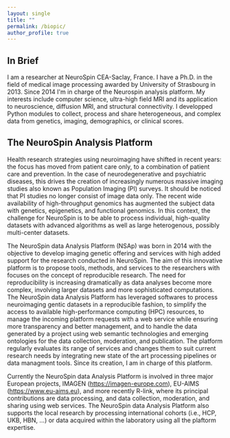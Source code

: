```yaml
---
layout: single
title: ""
permalink: /biopic/
author_profile: true
---
```



In Brief
---

I am a researcher at NeuroSpin CEA-Saclay, France. I have a Ph.D. in the field of medical image processing awarded by University of Strasbourg in 2013. Since 2014 I'm in charge of the Neurospin analysis platform. My interests include computer science, ultra-high field MRI and its application to neuroscience, diffusion MRI, and structural connectivity. I developped Python modules to collect, process and share heterogeneous, and complex data from genetics, imaging, demographics, or clinical scores.


The NeuroSpin Analysis Platform
---

Health research strategies using neuroimaging have shifted in recent years: the focus has moved from patient care only, to a combination of patient care and prevention.
In the case of neurodegenerative and psychiatric diseases, this drives the creation of increasingly numerous massive imaging studies also known as Population Imaging (PI) surveys.
It should be noticed that PI studies no longer consist of image data only.
The recent wide availability of high-throughput genomics has augmented the subject data with genetics, epigenetics, and functional genomics.
In this context, the challenge for NeuroSpin is to be able to process individual, high-quality datasets with advanced algorithms as well as large heterogenous, possibly multi-center datasets.

The NeuroSpin data Analysis Platform (NSAp) was born in 2014 with the objective to develop imaging genetic offering and services with high added support for the research conducted in NeuroSpin.
The aim of this innovative platform is to propose tools, methods, and services to the researchers with focuses on the concept of reproducible research.
The need for reproducibility is increasing dramatically as data analyses become more complex, involving larger datasets and more sophisticated computations.
The NeuroSpin data Analysis Platform has leveraged softwares to process neuroimaging gentic datasets in a reproducible fashion, to simplify the access to available high-performance computing (HPC) resources, to manage the incoming platform requests with a web service while ensuring more transparency and better management, and to handle the data generated by a project using web semantic technologies and emerging ontologies for the data collection, moderation, and publication.
The platform regularly evaluates its range of services and changes them to suit current research needs by integrating new state of the art processing pipelines or data managment tools.
Since its creation, I am in charge of this platform.

Currently the NeuroSpin data Analysis Platform is involved in three major European projects, IMAGEN (https://imagen-europe.com), EU-AIMS (https://www.eu-aims.eu), and more recently R-link, where its principal contributions are data processing, and data collection, moderation, and sharing using web services.
The NeuroSpin data Analysis Platform also supports the local research by processing international cohorts (i.e., HCP, UKB, HBN, ...) or data acquired within the laboratory using all the plaftorm expertise.





